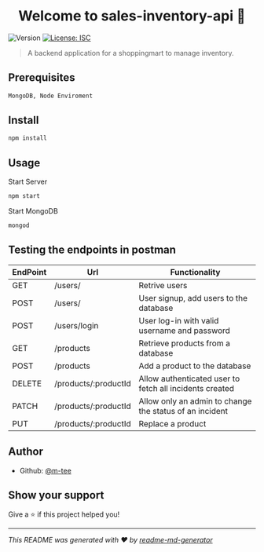 <h1 align="center">Welcome to sales-inventory-api 👋</h1>
<p>
  <img alt="Version" src="https://img.shields.io/badge/version-1.0.0-blue.svg?cacheSeconds=2592000" />
  <a href="#" target="_blank">
    <img alt="License: ISC" src="https://img.shields.io/badge/License-ISC-yellow.svg" />
  </a>
</p>

> A backend application for a shoppingmart to manage inventory. 
## Prerequisites
```sh
MongoDB, Node Enviroment
```

## Install

```sh
npm install
```

## Usage
Start Server
```sh
npm start
```
Start MongoDB
```sh
mongod
```
## Testing the endpoints in postman
 
    
| EndPoint         |  Url            | Functionality  |
| ------------- |---------------| ---------|
| GET |/users/ |Retrive users|
| POST |/users/ |User signup, add users to the database|
|POST|/users/login  |User log-in with valid username and password|
|GET|/products |Retrieve products from a database|
|POST|/products|Add a product to the database|
|DELETE |/products/:productId| Allow authenticated user to fetch all incidents created|
|PATCH|/products/:productId|Allow only an admin to change the status of an incident|
|PUT|/products/:productId|Replace a product|


## Author

* Github: [@m-tee](https://github.com/m-tee)

## Show your support

Give a ⭐️ if this project helped you!

***
_This README was generated with ❤️ by [readme-md-generator](https://github.com/kefranabg/readme-md-generator)_

